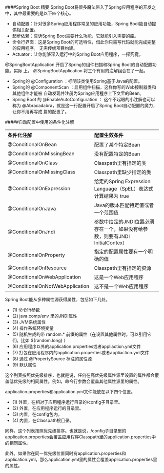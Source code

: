 ####Spring Boot 精要
Spring Boot将很多魔法带入了Spring应用程序的开发之中，其中最重要的是以下四个核心。
* 自动配置：针对很多Spring应用程序常见的应用功能，Spring Boot能自动提供相关配置。
* 起步依赖：告诉Spring Boot需要什么功能，它就能引入需要的库。
* 命令行界面：这是Spring Boot的可选特性，借此你只需写代码就能完成完整的应用程序，
无需传统项目构建。
* Actuator：让你能够深入运行中的Spring Boot应用程序，一探究竟。

@SpringBootApplication 开启了Spring的组件扫描和Spring Boot的自动配置功能。实际
上， @SpringBootApplication 将三个有用的注解组合在了一起。
* Spring的 @Configuration ：标明该类使用Spring基于Java的配置。
* Spring的 @ComponentScan ：启用组件扫描，这样你写的Web控制器类和其他组件才能被
自动发现并注册为Spring应用程序上下文里的Bean。
* Spring Boot 的 @EnableAutoConfiguration ： 这个不起眼的小注解也可以称为
@Abracadabra，就是这一行配置开启了Spring Boot自动配置的魔力，让你不用再写成
篇的配置了。

#####自动配置中使用的条件化注解

|条件化注解                   |   配置生效条件
| :-----                     | :-----   
|@ConditionalOnBean          |  配置了某个特定Bean
|@ConditionalOnMissingBean   |  没有配置特定的Bean
|@ConditionalOnClass         |  Classpath里有指定的类
|@ConditionalOnMissingClass  |  Classpath里缺少指定的类
|@ConditionalOnExpression    |  给定的Spring Expression Language（SpEL）表达式计算结果为 true
|@ConditionalOnJava          |  Java的版本匹配特定值或者一个范围值
|@ConditionalOnJndi          |  参数中给定的JNDI位置必须存在一个，如果没有给参数，则要有JNDI InitialContext              
|@ConditionalOnProperty      |  指定的配置属性要有一个明确的值
|@ConditionalOnResource      |  Classpath里有指定的资源
|@ConditionalOnWebApplication|  这是一个Web应用程序
|@ConditionalOnNotWebApplication|   这不是一个Web应用程序

Spring Boot能从多种属性源获得属性，包括如下几处。
* (1) 命令行参数
* (2)  java:comp/env 里的JNDI属性
* (3) JVM系统属性
* (4) 操作系统环境变量
* (5) 随机生成的带 random.* 前缀的属性（在设置其他属性时，可以引用它们，比如 ${random.long} ）
* (6) 应用程序以外的application.properties或者appliaction.yml文件
* (7) 打包在应用程序内的application.properties或者appliaction.yml文件
* (8) 通过 @PropertySource 标注的属性源
* (9) 默认属性

这个列表按照优先级排序，也就是说，任何在高优先级属性源里设置的属性都会覆盖低优先级的相同属性。例如，命令行参数会覆盖其他属性源里的属性。

application.properties和application.yml文件能放在以下四个位置。
* (1) 外置，在相对于应用程序运行目录的/config子目录里。
* (2) 外置，在应用程序运行的目录里。
* (3) 内置，在config包内。
* (4) 内置，在Classpath根目录。

同样，这个列表按照优先级排序。也就是说，/config子目录里的application.properties会覆盖应用程序Classpath里的application.properties中的相同属性。

此外，如果你在同一优先级位置同时有application.properties和application.yml，那么application.yml里的属性会覆盖application.properties里的属性。